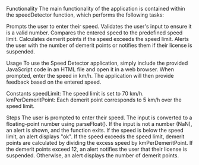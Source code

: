 Functionality
The main functionality of the application is contained within the speedDetector function, which performs the following tasks:

Prompts the user to enter their speed.
Validates the user's input to ensure it is a valid number.
Compares the entered speed to the predefined speed limit.
Calculates demerit points if the speed exceeds the speed limit.
Alerts the user with the number of demerit points or notifies them if their license is suspended.

Usage
To use the Speed Detector application, simply include the provided JavaScript code in an HTML file and open it in a web browser. When prompted, enter the speed in km/h. The application will then provide feedback based on the entered speed.

Constants
speedLimit: The speed limit is set to 70 km/h.
kmPerDemeritPoint: Each demerit point corresponds to 5 km/h over the speed limit.

Steps
The user is prompted to enter their speed.
The input is converted to a floating-point number using parseFloat().
If the input is not a number (NaN), an alert is shown, and the function exits.
If the speed is below the speed limit, an alert displays "ok".
If the speed exceeds the speed limit, demerit points are calculated by dividing the excess speed by kmPerDemeritPoint.
If the demerit points exceed 12, an alert notifies the user that their license is suspended.
Otherwise, an alert displays the number of demerit points.
